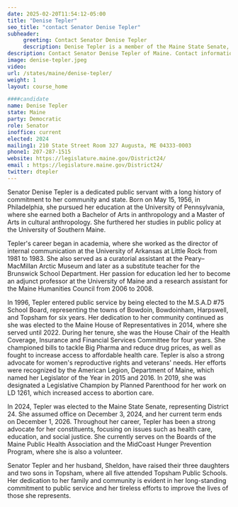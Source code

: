 ```yaml
---
date: 2025-02-20T11:54:12-05:00
title: "Denise Tepler"
seo_title: "contact Senator Denise Tepler"
subheader:
     greeting: Contact Senator Denise Tepler
     description: Denise Tepler is a member of the Maine State Senate, representing District 24. She assumed office on December 3, 2024, and her current term ends on December 1, 2026.
description: Contact Senator Denise Tepler of Maine. Contact information for Denise Tepler includes email address, phone number, and mailing address.
image: denise-tepler.jpeg
video:
url: /states/maine/denise-tepler/
weight: 1
layout: course_home

####candidate
name: Denise Tepler
state: Maine
party: Democratic
role: Senator
inoffice: current
elected: 2024
mailing1: 210 State Street Room 327 Augusta, ME 04333-0003
phone1: 207-287-1515
website: https://legislature.maine.gov/District24/
email : https://legislature.maine.gov/District24/
twitter: dtepler
---
```

Senator Denise Tepler is a dedicated public servant with a long history of commitment to her community and state. Born on May 15, 1956, in Philadelphia, she pursued her education at the University of Pennsylvania, where she earned both a Bachelor of Arts in anthropology and a Master of Arts in cultural anthropology. She furthered her studies in public policy at the University of Southern Maine.

Tepler's career began in academia, where she worked as the director of internal communication at the University of Arkansas at Little Rock from 1981 to 1983. She also served as a curatorial assistant at the Peary–MacMillan Arctic Museum and later as a substitute teacher for the Brunswick School Department. Her passion for education led her to become an adjunct professor at the University of Maine and a research assistant for the Maine Humanities Council from 2006 to 2008.

In 1996, Tepler entered public service by being elected to the M.S.A.D #75 School Board, representing the towns of Bowdoin, Bowdoinham, Harpswell, and Topsham for six years. Her dedication to her community continued as she was elected to the Maine House of Representatives in 2014, where she served until 2022. During her tenure, she was the House Chair of the Health Coverage, Insurance and Financial Services Committee for four years. She championed bills to tackle Big Pharma and reduce drug prices, as well as fought to increase access to affordable health care. Tepler is also a strong advocate for women's reproductive rights and veterans' needs. Her efforts were recognized by the American Legion, Department of Maine, which named her Legislator of the Year in 2015 and 2016. In 2019, she was designated a Legislative Champion by Planned Parenthood for her work on LD 1261, which increased access to abortion care.

In 2024, Tepler was elected to the Maine State Senate, representing District 24. She assumed office on December 3, 2024, and her current term ends on December 1, 2026. Throughout her career, Tepler has been a strong advocate for her constituents, focusing on issues such as health care, education, and social justice. She currently serves on the Boards of the Maine Public Health Association and the MidCoast Hunger Prevention Program, where she is also a volunteer.

Senator Tepler and her husband, Sheldon, have raised their three daughters and two sons in Topsham, where all five attended Topsham Public Schools. Her dedication to her family and community is evident in her long-standing commitment to public service and her tireless efforts to improve the lives of those she represents.
